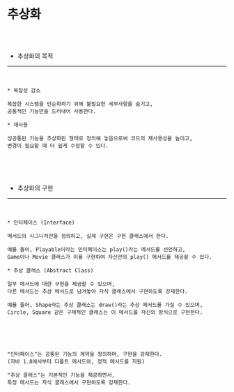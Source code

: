 # 추상화

<br /><br />

* 추상화의 목적
---

<br />

```
* 복잡성 감소

복잡한 시스템을 단순화하기 위해 불필요한 세부사항을 숨기고,
공통적인 기능만을 드러내어 사용한다.
```

```
* 재사용

성공통된 기능을 추상화된 형태로 정의해 놓음으로써 코드의 재사용성을 높이고,
변경이 필요할 때 더 쉽게 수정할 수 있다.
```

<br /><br /><br />

* 추상화의 구현
---

<br />

```
* 인터페이스 (Interface)

메서드의 시그니처만을 정의하고, 실제 구현은 구현 클래스에서 한다.

예를 들어, Playable이라는 인터페이스는 play()라는 메서드를 선언하고,
Game이나 Movie 클래스가 이를 구현하여 자신만의 play() 메서드를 제공할 수 있다.
```

```
* 추상 클래스 (Abstract Class)

일부 메서드에 대한 구현을 제공할 수 있으며,
다른 메서드는 추상 메서드로 남겨놓아 자식 클래스에서 구현하도록 강제한다.

예를 들어, Shape라는 추상 클래스는 draw()라는 추상 메서드를 가질 수 있으며,
Circle, Square 같은 구체적인 클래스는 이 메서드를 자신의 방식으로 구현한다.
```

<br /><br /><br />

```
"인터페이스"는 공통된 기능의 계약을 정의하며, 구현을 강제한다.
(자바 1.8에서부터 디폴트 메서드와, 정적 메서드를 지원) 

"추상 클래스"는 기본적인 기능을 제공하면서,
특정 메서드는 자식 클래스에서 구현하도록 강제한다.
```
